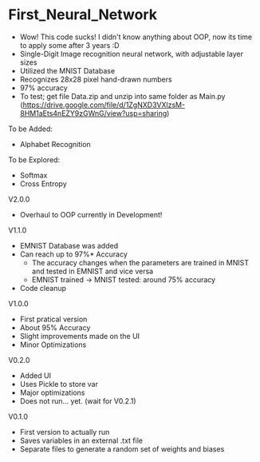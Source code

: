 # First_Neural_Network
- Wow! This code sucks! I didn't know anything about OOP, now its time to apply some after 3 years :D
- Single-Digit Image recognition neural network, with adjustable layer sizes
- Utilized the MNIST Database
- Recognizes 28x28 pixel hand-drawn numbers
- 97% accuracy
- To test; get file Data.zip and unzip into same folder as Main.py 
  (https://drive.google.com/file/d/1ZgNXD3VXlzsM-8HM1aEts4nEZY9zGWnG/view?usp=sharing)

To be Added:
- Alphabet Recognition

To be Explored:
- Softmax
- Cross Entropy

V2.0.0
- Overhaul to OOP currently in Development!

V1.1.0
- EMNIST Database was added
- Can reach up to 97%* Accuracy
  - The accuracy changes when the parameters are trained in MNIST and tested in EMNIST and vice versa
  - EMNIST trained -> MNIST tested: around 75% accuracy
- Code cleanup

V1.0.0
- First pratical version
- About 95% Accuracy
- Slight improvements made on the UI
- Minor Optimizations

V0.2.0
- Added UI
- Uses Pickle to store var
- Major optimizations
- Does not run... yet. (wait for V0.2.1)

V0.1.0
- First version to actually run
- Saves variables in an external .txt file
- Separate files to generate a random set of weights and biases
